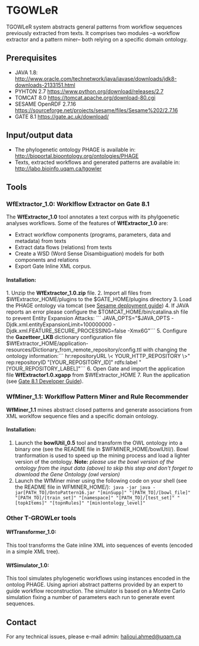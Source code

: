 # TGOWLeR
TGOWLeR system abstracts general patterns from workflow sequences previously extracted from texts. 
It comprises two modules –a workflow extractor and a pattern miner– both relying on a specific domain ontology. 

## Prerequisites
* JAVA 1.8: <span style="color: #0000ff;"><a href="http://www.oracle.com/technetwork/java/javase/downloads/jdk8-downloads-2133151.html" download="http://www.oracle.com/technetwork/java/javase/downloads/jdk8-downloads-2133151.html">http://www.oracle.com/technetwork/java/javase/downloads/jdk8-downloads-2133151.html</a></span>
* PYHTON 2.7 <span style="color: #0000ff;"><a href="https://www.python.org/download/releases/2.7/" download="https://www.python.org/download/releases/2.7/">https://www.python.org/download/releases/2.7</a></span>
* TOMCAT 8.0 <span style="color: #0000ff;"><a href="https://tomcat.apache.org/download-80.cgi" download="https://tomcat.apache.org/download-80.cgi">https://tomcat.apache.org/download-80.cgi</a></span>
* SESAME OpenRDF 2.7.16 <span style="color: #0000ff;"><a href="https://sourceforge.net/projects/sesame/files/Sesame%202/2.7.16/" download="https://sourceforge.net/projects/sesame/files/Sesame%202/2.7.16/">https://sourceforge.net/projects/sesame/files/Sesame%202/2.7.16</a></span>
* GATE 8.1 <span style="color: #0000ff;"><a href="https://gate.ac.uk/download/" download="https://gate.ac.uk/download/">https://gate.ac.uk/download/</a></span></H5>

<H2>Input/output data</H2>

* The phylogenetic ontology PHAGE is available in: http://bioportal.bioontology.org/ontologies/PHAGE
* Texts, extracted workflows and generated patterns are available in: http://labo.bioinfo.uqam.ca/tgowler

<H2>Tools</H2>

<H3>WfExtractor_1.0: Worklflow Extractor on Gate 8.1</H3>

<p>
The <b>WfExtractor_1.0</b> tool annotates a text corpus with its phylgoenetic analyses workflows.
Some of the features of <b>WfExtractor_1.0</b> are:
<ul>
<li>Extract workflow components (programs, parameters, data and metadata) from texts</li>
<li>Extract data flows (relations) from texts</li>
<li>Create a WSD (Word Sense Disambiguation) models for both components and relations</li>
<li>Export Gate Inline XML corpus.</li>
</ul>
</p>

<H4>Installation:</H4>
1. Unzip the <b>WfExtractor_1.0.zip</b> file.
2. Import all files from $WfExtractor_HOME/plugins to the $GATE_HOME/plugins directory 
3. Load the PHAGE ontology via tomcat (see <span style="color: #0000ff;"><a href="http://www.jenitennison.com/2011/01/25/getting-started-with-rdf-and-sparql-using-sesame-and-python.html" download="http://www.jenitennison.com/2011/01/25/getting-started-with-rdf-and-sparql-using-sesame-and-python.html">Sesame deployment guide</a></span>)
4. If JAVA reports an error please configure the $TOMCAT_HOME/bin/catalina.sh file to prevent Entity Expansion Attacks: ```
JAVA_OPTS="$JAVA_OPTS -Djdk.xml.entityExpansionLimit=100000000 -Djdk.xml.FEATURE_SECURE_PROCESSING=false -Xmx6G"```
5. Configure the <b>Gazetteer_LKB</b> dictionary configuration file $WfExtractor_HOME/application-resources/Dictionary_from_remote_repository/config.ttl</li> with changing the ontology information:```
hr:repositoryURL \< YOUR_HTTP_REPOSITORY \>"
rep:repositoryID "[YOUR_REPOSITORY_ID]"
rdfs:label "[YOUR_REPOSITORY_LABEL]"```
6. Open Gate and import the application file <b>WfExtractor1.0.xgapp</b> from $WfExtractor_HOME
7. Run the application (see <span style="color: #0000ff;"><a href="https://gate.ac.uk/releases/gate-8.1-build5169-ALL/doc/tao/splitch3.html" download="https://gate.ac.uk/releases/gate-8.1-build5169-ALL/doc/tao/splitch3.html">Gate 8.1 Developer Guide</a></span>).


<H3>WfMiner_1.1: Worklflow Pattern Miner and Rule Recommender</H3>

<p>
<b>WfMiner_1.1</b> mines abstract closed patterns and generate associations from XML worklfow sequence files and a specific domain ontology.
</p>

<H4>Installation:</H4>

1. Launch the <b>bowlUtil_0.5</b> tool and transform the OWL ontology into a binary one (see the README file in $WFMINER_HOME/bowlUtil/). Bowl tranformation is used to speed up the mining process and load a lighter version of the ontology. <b>Note:</b> <i>please use the bowl version of the ontology from the input data (above) to skip this step and don't forget to download the Gene Ontology (owl version)</i>
2. Launch the WfMiner miner using the following code on your shell (see the README file in WFMINER_HOME/):```
java -jar java -jar[PATH_TO]/OntoPattern16.jar "[minSupp]" "[PATH_TO]/[bowl_file]" "[PATH_TO]/[train_set]" "[namespace]" "[PATH_TO]/[test_set]" "[topkItems]" "[topnRules]" "[min)ontology_level]"```

<H3>Other T-GROWLer tools</H3>

<H4>WfTransformer_1.0: </H4>
<p>
This tool transforms the Gate inline XML into sequences of events (encoded in a simple XML tree).
</p>

<H4>WfSimulator_1.0: </H4>

<p>
This tool simulates phylogenetic workflows using instances encoded in the ontolog PHAGE. Using apriori abstract patterns provided by an expert to guide workflow reconstruction. The simulator is based on a Montre Carlo simulation fixing a number of parameters each run to generate event sequences.
</p>


<H2>Contact</H2>
<p>
For any technical issues, please e-mail admin: <a href="mailto:halioui.ahmed@uqam.ca?Subject=Technical issue" target="_top">halioui.ahmed@uqam.ca</a>
</p>
